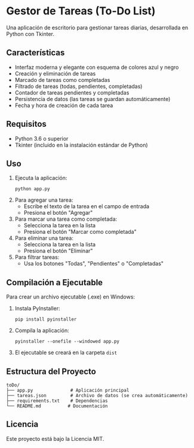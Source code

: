 # Gestor de Tareas (To-Do List)

Una aplicación de escritorio para gestionar tareas diarias, desarrollada en Python con Tkinter.

## Características

- Interfaz moderna y elegante con esquema de colores azul y negro
- Creación y eliminación de tareas
- Marcado de tareas como completadas
- Filtrado de tareas (todas, pendientes, completadas)
- Contador de tareas pendientes y completadas
- Persistencia de datos (las tareas se guardan automáticamente)
- Fecha y hora de creación de cada tarea

## Requisitos

- Python 3.6 o superior
- Tkinter (incluido en la instalación estándar de Python)

## Uso

1. Ejecuta la aplicación:
   ```
   python app.py
   ```
2. Para agregar una tarea:
   - Escribe el texto de la tarea en el campo de entrada
   - Presiona el botón "Agregar"
3. Para marcar una tarea como completada:
   - Selecciona la tarea en la lista
   - Presiona el botón "Marcar como completada"
4. Para eliminar una tarea:
   - Selecciona la tarea en la lista
   - Presiona el botón "Eliminar"
5. Para filtrar tareas:
   - Usa los botones "Todas", "Pendientes" o "Completadas"

## Compilación a Ejecutable

Para crear un archivo ejecutable (.exe) en Windows:

1. Instala PyInstaller:
   ```
   pip install pyinstaller
   ```
2. Compila la aplicación:
   ```
   pyinstaller --onefile --windowed app.py
   ```
3. El ejecutable se creará en la carpeta `dist`

## Estructura del Proyecto

```
toDo/
├── app.py              # Aplicación principal
├── tareas.json         # Archivo de datos (se crea automáticamente)
├── requirements.txt    # Dependencias
└── README.md          # Documentación
```

## Licencia

Este proyecto está bajo la Licencia MIT. 
